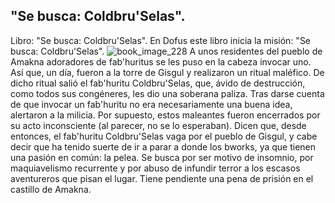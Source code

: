 ## "Se busca: Coldbru'Selas".
Libro: "Se busca: Coldbru'Selas".
En Dofus este libro inicia la misión: "Se busca: Coldbru'Selas".
![book_image_228](https://media.discordapp.net/attachments/1105643336989159555/1105648053920210985/228.jpg)
A unos residentes del pueblo de Amakna adoradores de fab'huritus se les puso en la cabeza invocar uno. Así que, un día, fueron a la torre de Gisgul y realizaron un ritual maléfico. De dicho ritual salió el fab'huritu Coldbru'Selas, que, ávido de destrucción, como todos sus congéneres, les dio una soberana paliza. Tras darse cuenta de que invocar un fab'huritu no era necesariamente una buena idea, alertaron a la milicia. Por supuesto, estos maleantes fueron encerrados por su acto inconsciente (al parecer, no se lo esperaban).
Dicen que, desde entonces, el fab'huritu Coldbru'Selas vaga por el pueblo de Gisgul, y cabe decir que ha tenido suerte de ir a parar a donde los bworks, ya que tienen una pasión en común: la pelea.
Se busca por ser motivo de insomnio, por maquiavelismo recurrente y por abuso de infundir terror a los escasos aventureros que pisan el lugar.
Tiene pendiente una pena de prisión en el castillo de Amakna.